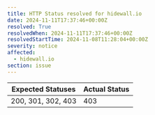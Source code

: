 ```yaml
---
title: HTTP Status resolved for hidewall.io
date: 2024-11-11T17:37:46+00:00Z
resolved: True
resolvedWhen: 2024-11-11T17:37:46+00:00Z
resolvedStartTime: 2024-11-08T11:28:04+00:00Z
severity: notice
affected:
  - hidewall.io
section: issue
---
```


| Expected Statuses | Actual Status  |
|-------------------|----------------|
| 200, 301, 302, 403 | 403 |
